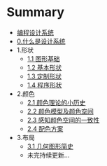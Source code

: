 # Summary

* [编程设计系统](README.md)
* [0.什么是设计系统](chapters/0.md)
* 1.形状
    * [1.1 图形基础](chapters/1.1.md)
    * [1.2 基本形状](chapters/1.2.md)
    * [1.3 定制形状](chapters/1.3.md)
    * [1.4 程序形状](chapters/1.4.md)
* 2.颜色
    * [2.1 颜色理论的小历史](chapters/2.1.md)
    * [2.2 颜色模型及颜色空间](chapters/2.2.md)
    * [2.3 感知颜色空间的一致性](chapters/2.1.md)
    * [2.4 配色方案](chapters/2.2.md)
* 3.布局
    * [3.1 几何图形简史](chapters/3.1.md)
    * 未完持续更新...
